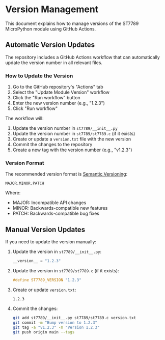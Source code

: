 # Version Management

This document explains how to manage versions of the ST7789 MicroPython module using GitHub Actions.

## Automatic Version Updates

The repository includes a GitHub Actions workflow that can automatically update the version number in all relevant files.

### How to Update the Version

1. Go to the GitHub repository's "Actions" tab
2. Select the "Update Module Version" workflow
3. Click the "Run workflow" button
4. Enter the new version number (e.g., "1.2.3")
5. Click "Run workflow"

The workflow will:
1. Update the version number in `st7789/__init__.py`
2. Update the version number in `st7789/st7789.c` (if it exists)
3. Create or update a `version.txt` file with the new version
4. Commit the changes to the repository
5. Create a new tag with the version number (e.g., "v1.2.3")

### Version Format

The recommended version format is [Semantic Versioning](https://semver.org/):

```
MAJOR.MINOR.PATCH
```

Where:
- MAJOR: Incompatible API changes
- MINOR: Backwards-compatible new features
- PATCH: Backwards-compatible bug fixes

## Manual Version Updates

If you need to update the version manually:

1. Update the version in `st7789/__init__.py`:
   ```python
   __version__ = "1.2.3"
   ```

2. Update the version in `st7789/st7789.c` (if it exists):
   ```c
   #define ST7789_VERSION "1.2.3"
   ```

3. Create or update `version.txt`:
   ```
   1.2.3
   ```

4. Commit the changes:
   ```bash
   git add st7789/__init__.py st7789/st7789.c version.txt
   git commit -m "Bump version to 1.2.3"
   git tag -a "v1.2.3" -m "Version 1.2.3"
   git push origin main --tags
   ```